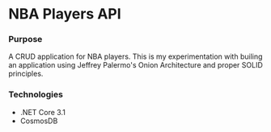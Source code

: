 <h1>NBA Players API</h1>

<h3>Purpose</h3>
A CRUD application for NBA players. This is my experimentation with builing
an application using Jeffrey Palermo's Onion Architecture and proper SOLID
principles.

<h3>Technologies</h3>
<ul>
<li>.NET Core 3.1</li>
<li>CosmosDB</li>
</ul>
